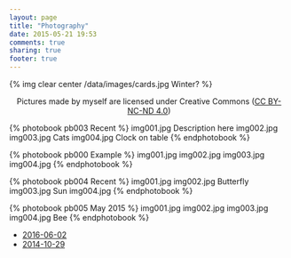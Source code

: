 ```yaml
---
layout: page
title: "Photography"
date: 2015-05-21 19:53
comments: true
sharing: true
footer: true
---
```

{% img clear center /data/images/cards.jpg Winter? %}

<p style='text-align:center;'>
Pictures made by myself are licensed under Creative Commons
(<a href='https://creativecommons.org/licenses/by-nc-nd/4.0/'>CC BY-NC-ND 4.0</a>)
</p>

{% photobook pb003 Recent %}
img001.jpg Description here
img002.jpg
img003.jpg Cats
img004.jpg Clock on table
{% endphotobook %}

{% photobook pb000 Example %}
img001.jpg
img002.jpg
img003.jpg
img004.jpg
{% endphotobook %}

{% photobook pb004 Recent %}
img001.jpg
img002.jpg Butterfly 
img003.jpg Sun
img004.jpg
{% endphotobook %}

{% photobook pb005 May 2015 %}
img001.jpg
img002.jpg
img003.jpg
img004.jpg Bee
{% endphotobook %}

* [2016-06-02](/data/parallax/2016-06-02/)
* [2014-10-29](/data/parallax/2014-10-29/)

[cc]: https://creativecommons.org/licenses/by-nc-nd/4.0/
